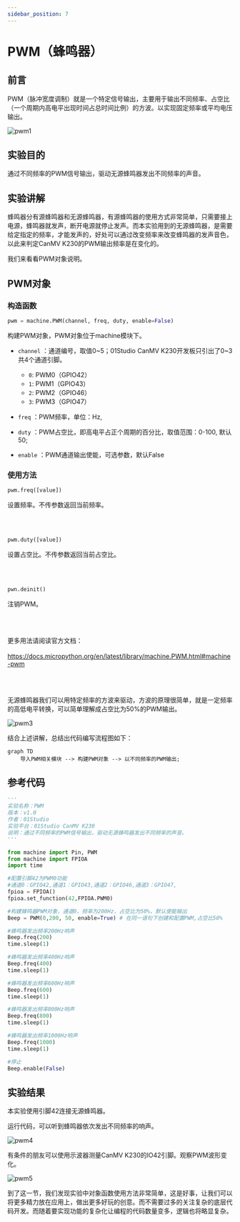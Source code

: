 ```yaml
---
sidebar_position: 7
---
```


# PWM（蜂鸣器）

## 前言
PWM（脉冲宽度调制）就是一个特定信号输出，主要用于输出不同频率、占空比（一个周期内高电平出现时间占总时间比例）的方波。以实现固定频率或平均电压输出。

![pwm1](./img/pwm/pwm1.gif)


## 实验目的
通过不同频率的PWM信号输出，驱动无源蜂鸣器发出不同频率的声音。

## 实验讲解

蜂鸣器分有源蜂鸣器和无源蜂鸣器，有源蜂鸣器的使用方式非常简单，只需要接上电源，蜂鸣器就发声，断开电源就停止发声。而本实验用到的无源蜂鸣器，是需要给定指定的频率，才能发声的，好处可以通过改变频率来改变蜂鸣器的发声音色，以此来判定CanMV K230的PWM输出频率是在变化的。

我们来看看PWM对象说明。

## PWM对象

### 构造函数
```python
pwm = machine.PWM(channel, freq, duty, enable=False)
```
构建PWM对象，PWM对象位于machine模块下。

- `channel` ：通道编号，取值0~5；01Studio CanMV K230开发板只引出了0~3共4个通道引脚。

    - `0`: PWM0（GPIO42）
    - `1`: PWM1（GPIO43）
    - `2`: PWM2（GPIO46）
    - `3`: PWM3（GPIO47）
    
- `freq` ：PWM频率，单位：Hz, 
- `duty` ：PWM占空比，即高电平占正个周期的百分比，取值范围：0-100, 默认50;
- `enable` ：PWM通道输出使能，可选参数，默认False

### 使用方法
```python
pwm.freq([value])
```
设置频率。不传参数返回当前频率。

<br></br>

```python
pwm.duty([value])
```
设置占空比。不传参数返回当前占空比。

<br></br>

```python
pwn.deinit()
```
注销PWM。

<br></br>


更多用法请阅读官方文档：<br></br>
https://docs.micropython.org/en/latest/library/machine.PWM.html#machine-pwm

<br></br>


无源蜂鸣器我们可以用特定频率的方波来驱动，方波的原理很简单，就是一定频率的高低电平转换，可以简单理解成占空比为50%的PWM输出。

![pwm3](./img/pwm/pwm3.png)

结合上述讲解，总结出代码编写流程图如下：

```mermaid
graph TD
    导入PWM相关模块 --> 构建PWM对象 --> 以不同频率的PWM输出;
```

## 参考代码

```python
'''
实验名称：PWM
版本：v1.0
作者：01Studio
实验平台：01Studio CanMV K230
说明：通过不同频率的PWM信号输出，驱动无源蜂鸣器发出不同频率的声音。
'''

from machine import Pin, PWM
from machine import FPIOA
import time

#配置引脚42为PWM0功能
#通道0：GPIO42,通道1：GPIO43,通道2：GPIO46,通道3：GPIO47,
fpioa = FPIOA()
fpioa.set_function(42,FPIOA.PWM0)

#构建蜂鸣器PWM对象，通道0，频率为200Hz，占空比为50%，默认使能输出
Beep = PWM(0,200, 50, enable=True) # 在同一语句下创建和配置PWM,占空比50%

#蜂鸣器发出频率200Hz响声
Beep.freq(200)
time.sleep(1)

#蜂鸣器发出频率400Hz响声
Beep.freq(400)
time.sleep(1)

#蜂鸣器发出频率600Hz响声
Beep.freq(600)
time.sleep(1)

#蜂鸣器发出频率800Hz响声
Beep.freq(800)
time.sleep(1)

#蜂鸣器发出频率1000Hz响声
Beep.freq(1000)
time.sleep(1)

#停止
Beep.enable(False)

```

## 实验结果

本实验使用引脚42连接无源蜂鸣器。

运行代码，可以听到蜂鸣器依次发出不同频率的响声。

![pwm4](./img/pwm/pwm4.png)

有条件的朋友可以使用示波器测量CanMV K230的IO42引脚。观察PWM波形变化。

![pwm5](./img/pwm/pwm5.png)

到了这一节，我们发现实验中对象函数使用方法非常简单，这是好事，让我们可以将更多精力放在应用上，做出更多好玩的创意。而不需要过多的关注复杂的底层代码开发。而随着要实现功能的复杂化让编程的代码数量变多，逻辑也将略显复杂。
